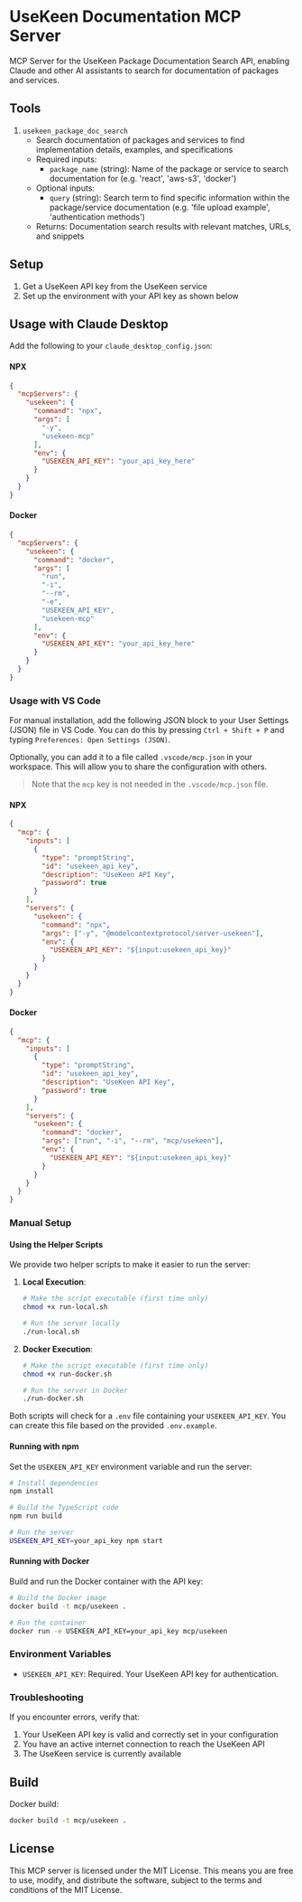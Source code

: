 # UseKeen Documentation MCP Server

MCP Server for the UseKeen Package Documentation Search API, enabling Claude and other AI assistants to search for documentation of packages and services.

## Tools

1. `usekeen_package_doc_search`
   - Search documentation of packages and services to find implementation details, examples, and specifications
   - Required inputs:
     - `package_name` (string): Name of the package or service to search documentation for (e.g. 'react', 'aws-s3', 'docker')
   - Optional inputs:
     - `query` (string): Search term to find specific information within the package/service documentation (e.g. 'file upload example', 'authentication methods')
   - Returns: Documentation search results with relevant matches, URLs, and snippets

## Setup

1. Get a UseKeen API key from the UseKeen service
2. Set up the environment with your API key as shown below

## Usage with Claude Desktop

Add the following to your `claude_desktop_config.json`:

#### NPX

```json
{
  "mcpServers": {
    "usekeen": {
      "command": "npx",
      "args": [
        "-y",
        "usekeen-mcp"
      ],
      "env": {
        "USEKEEN_API_KEY": "your_api_key_here"
      }
    }
  }
}
```

#### Docker

```json
{
  "mcpServers": {
    "usekeen": {
      "command": "docker",
      "args": [
        "run",
        "-i",
        "--rm",
        "-e",
        "USEKEEN_API_KEY",
        "usekeen-mcp"
      ],
      "env": {
        "USEKEEN_API_KEY": "your_api_key_here"
      }
    }
  }
}
```

### Usage with VS Code

For manual installation, add the following JSON block to your User Settings (JSON) file in VS Code. You can do this by pressing `Ctrl + Shift + P` and typing `Preferences: Open Settings (JSON)`.

Optionally, you can add it to a file called `.vscode/mcp.json` in your workspace. This will allow you to share the configuration with others.

> Note that the `mcp` key is not needed in the `.vscode/mcp.json` file.

#### NPX

```json
{
  "mcp": {
    "inputs": [
      {
        "type": "promptString",
        "id": "usekeen_api_key",
        "description": "UseKeen API Key",
        "password": true
      }
    ],
    "servers": {
      "usekeen": {
        "command": "npx",
        "args": ["-y", "@modelcontextprotocol/server-usekeen"],
        "env": {
          "USEKEEN_API_KEY": "${input:usekeen_api_key}"
        }
      }
    }
  }
}
```

#### Docker

```json
{
  "mcp": {
    "inputs": [
      {
        "type": "promptString",
        "id": "usekeen_api_key",
        "description": "UseKeen API Key",
        "password": true
      }
    ],
    "servers": {
      "usekeen": {
        "command": "docker",
        "args": ["run", "-i", "--rm", "mcp/usekeen"],
        "env": {
          "USEKEEN_API_KEY": "${input:usekeen_api_key}"
        }
      }
    }
  }
}
```

### Manual Setup

#### Using the Helper Scripts

We provide two helper scripts to make it easier to run the server:

1. **Local Execution**:
   ```bash
   # Make the script executable (first time only)
   chmod +x run-local.sh
   
   # Run the server locally
   ./run-local.sh
   ```

2. **Docker Execution**:
   ```bash
   # Make the script executable (first time only)
   chmod +x run-docker.sh
   
   # Run the server in Docker
   ./run-docker.sh
   ```

Both scripts will check for a `.env` file containing your `USEKEEN_API_KEY`. You can create this file based on the provided `.env.example`.

#### Running with npm

Set the `USEKEEN_API_KEY` environment variable and run the server:

```bash
# Install dependencies
npm install

# Build the TypeScript code
npm run build

# Run the server
USEKEEN_API_KEY=your_api_key npm start
```

#### Running with Docker

Build and run the Docker container with the API key:

```bash
# Build the Docker image
docker build -t mcp/usekeen .

# Run the container
docker run -e USEKEEN_API_KEY=your_api_key mcp/usekeen
```

### Environment Variables

- `USEKEEN_API_KEY`: Required. Your UseKeen API key for authentication.

### Troubleshooting

If you encounter errors, verify that:
1. Your UseKeen API key is valid and correctly set in your configuration
2. You have an active internet connection to reach the UseKeen API
3. The UseKeen service is currently available

## Build

Docker build:

```bash
docker build -t mcp/usekeen .
```

## License

This MCP server is licensed under the MIT License. This means you are free to use, modify, and distribute the software, subject to the terms and conditions of the MIT License.
